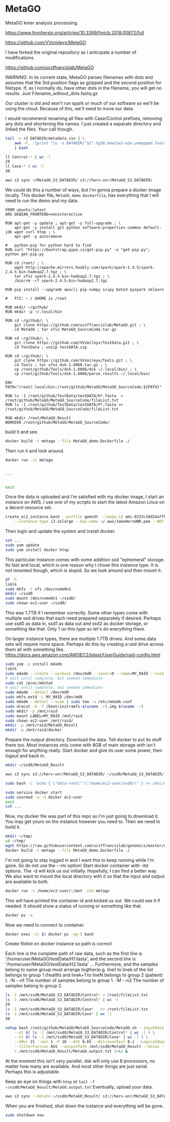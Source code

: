 
#	MetaGO


MetaGO kmer analysis processing.

<https://www.frontiersin.org/articles/10.3389/fmicb.2018.00872/full>

<https://github.com/VVsmileyx/MetaGO>

I have forked the original repository as I anticipate a number of modifications.

<https://github.com/ucsffrancislab/MetaGO>



WARNING: In its current state, MetaGO parses filenames with dots and assumes that the 3rd position flags as gzipped and the second position for filetype. If, as I normally do, have other dots in the filename, you will get no results. Just Filename_without_dots.fastq.gz



Our cluster is old and won't run spark or much of our software so we'll be using the cloud.
Because of this, we'll need to move our data.



I would recommend renaming all files with Case/Control prefixes, removing any dots and shortening the names.
I just created a separate directory and linked the files.
Your call though.

```BASH
tail -n +2 DATADIR/metadata.csv | \
	awk -F, '{print "ln -s DATADIR/"$1".hg38.bowtie2-e2e.unmapped.fasta.gz ./"$2"-"$1"-unmapped.fasta.gz"}' \
	| bash

ll Control-* | wc -l
29
ll Case-* | wc -l
30

aws s3 sync ~/MetaGO_S3_DATADIR/ s3://herv-unr/MetaGO_S3_DATADIR/
```






We could do this a number of ways, but I'm gonna prepare a docker image locally.
This docker file, `MetaGO_demo.Dockerfile`, has everything that I will need to run the demo and my data.

```
FROM ubuntu:latest
ARG DEBIAN_FRONTEND=noninteractive

RUN apt-get -y update ; apt-get -y full-upgrade ; \
	apt-get -y install git python software-properties-common default-jdk wget curl htop ; \
	apt-get -y autoremove

#	python-pip for python hard to find
RUN curl "https://bootstrap.pypa.io/get-pip.py" -o "get-pip.py"; python get-pip.py

RUN cd /root/ ; \
	wget http://apache.mirrors.hoobly.com/spark/spark-2.4.5/spark-2.4.5-bin-hadoop2.7.tgz ; \
	tar xfvz spark-2.4.5-bin-hadoop2.7.tgz ; \
	/bin/rm -rf spark-2.4.5-bin-hadoop2.7.tgz
	
RUN pip install --upgrade awscli pip numpy scipy boto3 pyspark sklearn

#	FYI: ~ / $HOME is /root

RUN mkdir ~/github/
RUN mkdir -p ~/.local/bin

RUN cd ~/github/; \
	git clone https://github.com/ucsffrancislab/MetaGO.git ; \
	cd MetaGO ; tar xfvz MetaGO_SourceCode.tar.gz

RUN cd ~/github/; \
	git clone https://github.com/VVsmileyx/TestData.git ; \
	cd TestData ; unzip testDATA.zip

RUN cd ~/github/; \
	git clone https://github.com/VVsmileyx/Tools.git ; \
	cd Tools ; tar xfvz dsk-1.6066.tar.gz ; \
	cp /root/github/Tools/dsk-1.6066/dsk ~/.local/bin/ ; \
	cp /root/github/Tools/dsk-1.6066/parse_results ~/.local/bin/

ENV PATH="/root/.local/bin:/root/github/MetaGO/MetaGO_SourceCode:${PATH}"

RUN ls -1 /root/github/TestData/testDATA/H*.fasta  > /root/github/MetaGO/MetaGO_SourceCode/fileList.txt
RUN ls -1 /root/github/TestData/testDATA/P*.fasta >> /root/github/MetaGO/MetaGO_SourceCode/fileList.txt

RUN mkdir /root/MetaGO_Result
WORKDIR /root/github/MetaGO/MetaGO_SourceCode/
```


build it and see.

```BASH
docker build -t metago --file MetaGO_demo.Dockerfile ./
```

Then run it and look around.

```BASH
docker run -it metago


...


exit
```

Once the data is uploaded and I'm satisfied with my docker image, I start an instance on AWS.
I use one of my scripts to start the latest Amazon Linux on a decent resource set.


```BASH
create_ec2_instance.bash --profile gwendt --image-id ami-0323c3dd2da7fb37d \
	--instance-type i3.2xlarge --key-name ~/.aws/JakeHervUNR.pem --NOT-DRY-RUN
```

Then login and update the system and install docker.

```BASH
ssh ...
sudo yum update
sudo yum install docker htop
```

This particular instance comes with some addition ssd "ephemeral" storage.
Its fast and local, which is one reason why I chose this instance type.
It is not mounted though, which is stupid.
So we look around and then mount it.

```BASH
df -h
lsblk
sudo mkfs -t xfs /dev/nvme0n1
mkdir ~/ssd0
sudo mount /dev/nvme0n1 ~/ssd0/
sudo chown ec2-user ~/ssd0/
```

This was 1.7TB if I remember correctly.
Some other types come with multiple ssd drives that each need prepared separately if desired.
Perhaps use ssd0 as data in, ssd1 as data out and ssd2 as docker storage, or something like that.
Only 1 on this type so let's do everything there.



On larger instance types, there are multiple 1.7TB drives.
And some data sets will require more space.
Perhaps do this by creating a raid drive across them all with something like.
https://docs.aws.amazon.com/AWSEC2/latest/UserGuide/raid-config.html
```BASH
sudo yum -y install mdadm
lsblk
sudo mdadm --create --verbose /dev/md0 --level=0 --name=MY_RAID --raid-devices=4 /dev/nvme0n1 /dev/nvme1n1 /dev/nvme2n1 /dev/nvme3n1
# wait until complete, but seemed immediate
sudo cat /proc/mdstat
# wait until complete, but seemed immediate
sudo mdadm --detail /dev/md0
sudo mkfs.ext4 -L MY_RAID /dev/md0
sudo mdadm --detail --scan | sudo tee -a /etc/mdadm.conf
sudo dracut -H -f /boot/initramfs-$(uname -r).img $(uname -r)
sudo mkdir -p /mnt/raid
sudo mount LABEL=MY_RAID /mnt/raid
sudo chown ec2-user /mnt/raid/
mkdir -p /mnt/raid/MetaGO_Result
mkdir -p /mnt/raid/docker
```




Prepare the output directory.
Download the data.
Tell docker to put its stuff there too.
Most instances only come with 8GB of main storage with isn't enough for anything really.
Start docker and give its user some power, then logout and back in.


```BASH
mkdir ~/ssd0/MetaGO_Result

aws s3 sync s3://herv-unr/MetaGO_S3_DATADIR/ ~/ssd0/MetaGO_S3_DATADIR/ 

sudo bash -c 'echo { \"data-root\":\"/home/ec2-user/ssd0/\" } >> /etc/docker/daemon.json'

sudo service docker start
sudo usermod -a -G docker ec2-user
exit
ssh ...
```


Now, my docker file was part of this repo so I'm just going to download it.
You may get yours on the instance however you need to.
Then we need to build it.


```BASH
mkdir ~/tmp/
cd ~/tmp/
wget https://raw.githubusercontent.com/ucsffrancislab/genomics/master/docker/MetaGO_demo.Dockerfile
docker build -t metago --file MetaGO_demo.Dockerfile ./
```


I'm not going to stay logged in and I want this to keep running while I'm gone.
So do not use the --rm option!
Start docker container with -itd options.
The -d will kick us out initially. Hopefully, I can find a better way.
We also want to mount the local directory with it so that the input and output are available to both.

```BASH
docker run -v /home/ec2-user/:/mnt -itd metago
```

This will have printed the container id and kicked us out.
We could see it if needed. It should show a status of running or something like that.

```BASH
docker ps -a
```

Now we need to connect to container.

```BASH
docker exec -it $( docker ps -aq ) bash
```


Create filelist on docker instance so path is correct

Each line is the complete path of raw data, such as the first line is '/home/user/MetaGO/testData/H1.fasta', and the second line is '/home/user/MetaGO/testData/H2.fasta' ... Furthermore, and the samples belong to same group must arrange togther(e.g. line1 to linek of the list belongs to group 1 (health) and linek+1 to lineN belongs to group 2 (patient) ).
-N	--n1	The number of samples belong to group 1.
-M	--n2	The number of samples belong to group 2.


```BASH
ls -1 /mnt/ssd0/MetaGO_S3_DATADIR/Control* > /root/fileList.txt
ls -1 /mnt/ssd0/MetaGO_S3_DATADIR/Control* | wc -l
29
ls -1 /mnt/ssd0/MetaGO_S3_DATADIR/Case*   >> /root/fileList.txt
ls -1 /mnt/ssd0/MetaGO_S3_DATADIR/Case* | wc -l
30

nohup bash /root/github/MetaGO/MetaGO_SourceCode/MetaGO.sh --inputData RAW --fileList /root/fileList.txt \
	--n1 $( ls -1 /mnt/ssd0/MetaGO_S3_DATADIR/Control* | wc -l ) \
	--n2 $( ls -1 /mnt/ssd0/MetaGO_S3_DATADIR/Case* | wc -l ) \
	--kMer 21 --min 1 -P 16 --ASS 0.65 --WilcoxonTest 0.1 --LogicalRegress 0.5 \
	--filterFuction ASS --outputPath /mnt/ssd0/MetaGO_Result --Union --sparse --cleanUp \
	> /mnt/ssd0/MetaGO_Result/MetaGO.output.txt 2>&1 &

```

At the moment this isn't very parallel.
dsk will only use 8 processors, no matter how many are available.
And most other things are just serial.
Perhaps this is adjustable.

Keep an eye on things with `htop` or `tail -f ~/ssd0/MetaGO_Result/MetaGO.output.txt`
Eventually, upload your data.

```BASH
aws s3 sync --delete ~/ssd0/MetaGO_Result/ s3://herv-unr/MetaGO_S3_DATADIR_Results/
```


When you are finished, shut down the instance and everything will be gone.

```BASH
sudo shutdown now
```

